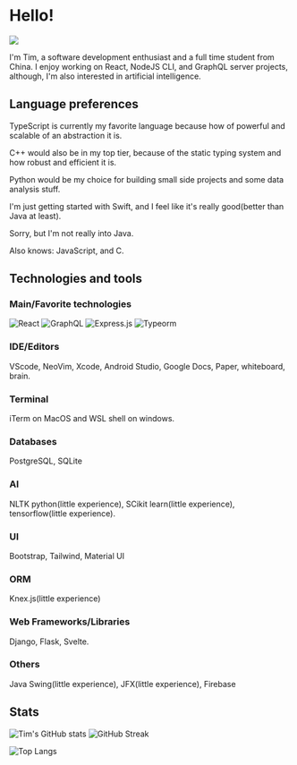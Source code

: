 # Hello!

![](https://komarev.com/ghpvc/?username=timthedev07&label=views&color=blue&style=flat-square)

I'm Tim, a software development enthusiast and a full time student from China.
I enjoy working on React, NodeJS CLI, and GraphQL server projects, although, I'm also interested in artificial intelligence.

## Language preferences

TypeScript is currently my favorite language because how of powerful and scalable of an abstraction it is.

C++ would also be in my top tier, because of the static typing system and how robust and efficient it is.

Python would be my choice for building small side projects and some data analysis stuff.

I'm just getting started with Swift, and I feel like it's really good(better than Java at least).

Sorry, but I'm not really into Java.

Also knows: JavaScript, and C.
 
## Technologies and tools

### Main/Favorite technologies

![React](https://img.shields.io/badge/-React-323232?style=for-the-badge&logo=react) ![GraphQL](https://img.shields.io/badge/-Graphql-black?style=for-the-badge&logo=graphql) ![Express.js](https://img.shields.io/badge/-Express.JS-4f4c46?style=for-the-badge&logo=express) ![Typeorm](https://img.shields.io/badge/-Typeorm-97a4b8?style=for-the-badge&logo=typescript)

### IDE/Editors

VScode, NeoVim, Xcode, Android Studio, Google Docs, Paper, whiteboard, brain.

### Terminal

iTerm on MacOS and WSL shell on windows.

### Databases

PostgreSQL, SQLite

### AI

NLTK python(little experience), SCikit learn(little experience), tensorflow(little experience).

### UI

Bootstrap, Tailwind, Material UI

### ORM

Knex.js(little experience)

### Web Frameworks/Libraries

Django, Flask, Svelte.

### Others

Java Swing(little experience), JFX(little experience), Firebase

## Stats

![Tim's GitHub stats](https://github-readme-stats.vercel.app/api?username=timthedev07&show_icons=true&theme=gruvbox)
![GitHub Streak](http://github-readme-streak-stats.herokuapp.com?user=timthedev07&theme=gruvbox)

![Top Langs](https://github-readme-stats.vercel.app/api/top-langs/?username=timthedev07&theme=gruvbox)
